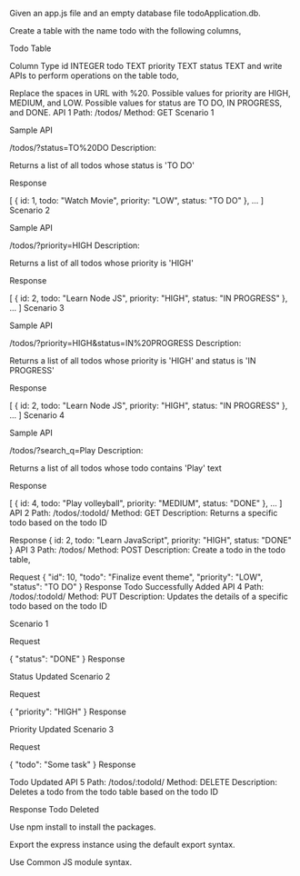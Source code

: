 Given an app.js file and an empty database file todoApplication.db.

Create a table with the name todo with the following columns,

Todo Table

Column	Type
id	INTEGER
todo	TEXT
priority	TEXT
status	TEXT
and write APIs to perform operations on the table todo,

Replace the spaces in URL with %20.
Possible values for priority are HIGH, MEDIUM, and LOW.
Possible values for status are TO DO, IN PROGRESS, and DONE.
API 1
Path: /todos/
Method: GET
Scenario 1

Sample API

/todos/?status=TO%20DO
Description:

Returns a list of all todos whose status is 'TO DO'

Response

[
  {
    id: 1,
    todo: "Watch Movie",
    priority: "LOW",
    status: "TO DO"
  },
  ...
]
Scenario 2

Sample API

/todos/?priority=HIGH
Description:

Returns a list of all todos whose priority is 'HIGH'

Response

[
  {
    id: 2,
    todo: "Learn Node JS",
    priority: "HIGH",
    status: "IN PROGRESS"
  },
  ...
]
Scenario 3

Sample API

/todos/?priority=HIGH&status=IN%20PROGRESS
Description:

Returns a list of all todos whose priority is 'HIGH' and status is 'IN PROGRESS'

Response

[
  {
    id: 2,
    todo: "Learn Node JS",
    priority: "HIGH",
    status: "IN PROGRESS"
  },
  ...
]
Scenario 4

Sample API

/todos/?search_q=Play
Description:

Returns a list of all todos whose todo contains 'Play' text

Response

[
  {
    id: 4,
    todo: "Play volleyball",
    priority: "MEDIUM",
    status: "DONE"
  },
  ...
]
API 2
Path: /todos/:todoId/
Method: GET
Description:
Returns a specific todo based on the todo ID

Response
{
  id: 2,
  todo: "Learn JavaScript",
  priority: "HIGH",
  status: "DONE"
}
API 3
Path: /todos/
Method: POST
Description:
Create a todo in the todo table,

Request
{
  "id": 10,
  "todo": "Finalize event theme",
  "priority": "LOW",
  "status": "TO DO"
}
Response
Todo Successfully Added
API 4
Path: /todos/:todoId/
Method: PUT
Description:
Updates the details of a specific todo based on the todo ID

Scenario 1

Request

{
  "status": "DONE"
}
Response

Status Updated
Scenario 2

Request

{
  "priority": "HIGH"
}
Response

Priority Updated
Scenario 3

Request

{
  "todo": "Some task"
}
Response

Todo Updated
API 5
Path: /todos/:todoId/
Method: DELETE
Description:
Deletes a todo from the todo table based on the todo ID

Response
Todo Deleted

Use npm install to install the packages.

Export the express instance using the default export syntax.

Use Common JS module syntax.
